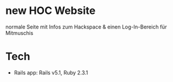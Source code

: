 # new HOC Website
normale Seite mit Infos zum Hackspace &
einen Log-In-Bereich für Mitmuschis

# Tech
- Rails app: Rails v5.1, Ruby 2.3.1

